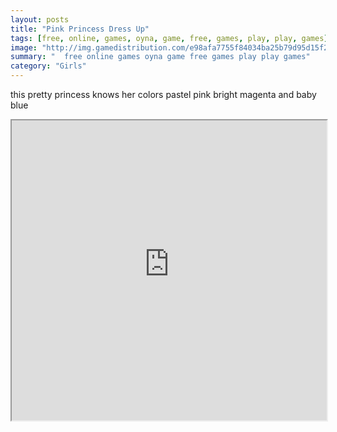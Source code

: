 ```yaml
---
layout: posts
title: "Pink Princess Dress Up"
tags: [free, online, games, oyna, game, free, games, play, play, games]
image: "http://img.gamedistribution.com/e98afa7755f84034ba25b79d95d15f29.jpg"
summary: "  free online games oyna game free games play play games"
category: "Girls"
---
```


this pretty princess knows her colors pastel pink bright magenta and baby blue

<iframe width="100%" height="480px;" src="http://flash.gamedistribution.com?game=e98afa7755f84034ba25b79d95d15f29"></iframe>